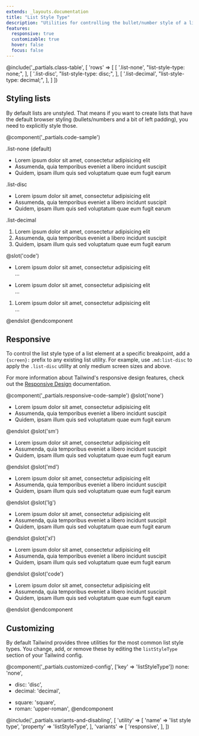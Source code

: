 ```yaml
---
extends: _layouts.documentation
title: "List Style Type"
description: "Utilities for controlling the bullet/number style of a list."
features:
  responsive: true
  customizable: true
  hover: false
  focus: false
---
```


@include('_partials.class-table', [
  'rows' => [
    [
      '.list-none',
      "list-style-type: none;",
    ],
    [
      '.list-disc',
      "list-style-type: disc;",
    ],
    [
      '.list-decimal',
      "list-style-type: decimal;",
    ],
  ]
])

## Styling lists

By default lists are unstyled. That means if you want to create lists that have the default browser styling (bullets/numbers and a bit of left padding), you need to explicitly style those.

@component('_partials.code-sample')
<div class="mb-6">
  <p class="text-sm text-gray-600">.list-none (default)</p>
  <ul class="default">
    <li>Lorem ipsum dolor sit amet, consectetur adipisicing elit</li>
    <li>Assumenda, quia temporibus eveniet a libero incidunt suscipit</li>
    <li>Quidem, ipsam illum quis sed voluptatum quae eum fugit earum</li>
  </ul>
</p>
</div>
<div class="mb-6">
  <p class="text-sm text-gray-600">.list-disc</p>
  <ul class="list-disc list-inside">
    <li>Lorem ipsum dolor sit amet, consectetur adipisicing elit</li>
    <li>Assumenda, quia temporibus eveniet a libero incidunt suscipit</li>
    <li>Quidem, ipsam illum quis sed voluptatum quae eum fugit earum</li>
  </ul>
</div>
<div>
  <p class="text-sm text-gray-600">.list-decimal</p>
  <ol class="list-decimal list-inside">
    <li>Lorem ipsum dolor sit amet, consectetur adipisicing elit</li>
    <li>Assumenda, quia temporibus eveniet a libero incidunt suscipit</li>
    <li>Quidem, ipsam illum quis sed voluptatum quae eum fugit earum</li>
  </ol>
</div>
@slot('code')
<ul>
  <li>Lorem ipsum dolor sit amet, consectetur adipisicing elit</li>
  ...
</ul>

<ul class="list-disc">
  <li>Lorem ipsum dolor sit amet, consectetur adipisicing elit</li>
  ...
</ul>

<ol class="list-decimal">
  <li>Lorem ipsum dolor sit amet, consectetur adipisicing elit</li>
  ...
</ol>
@endslot
@endcomponent

## Responsive

To control the list style type of a list element at a specific breakpoint, add a `{screen}:` prefix to any existing list utility. For example, use `.md:list-disc` to apply the `.list-disc` utility at only medium screen sizes and above.

For more information about Tailwind's responsive design features, check out the [Responsive Design](/docs/responsive-design) documentation.

@component('_partials.responsive-code-sample')
@slot('none')
<ul class="list-inside list-none">
  <li>Lorem ipsum dolor sit amet, consectetur adipisicing elit</li>
  <li>Assumenda, quia temporibus eveniet a libero incidunt suscipit</li>
  <li>Quidem, ipsam illum quis sed voluptatum quae eum fugit earum</li>
</ul>
@endslot
@slot('sm')
<ul class="list-inside list-disc">
  <li>Lorem ipsum dolor sit amet, consectetur adipisicing elit</li>
  <li>Assumenda, quia temporibus eveniet a libero incidunt suscipit</li>
  <li>Quidem, ipsam illum quis sed voluptatum quae eum fugit earum</li>
</ul>
@endslot
@slot('md')
<ul class="list-inside list-decimal">
  <li>Lorem ipsum dolor sit amet, consectetur adipisicing elit</li>
  <li>Assumenda, quia temporibus eveniet a libero incidunt suscipit</li>
  <li>Quidem, ipsam illum quis sed voluptatum quae eum fugit earum</li>
</ul>
@endslot
@slot('lg')
<ul class="list-inside list-disc">
  <li>Lorem ipsum dolor sit amet, consectetur adipisicing elit</li>
  <li>Assumenda, quia temporibus eveniet a libero incidunt suscipit</li>
  <li>Quidem, ipsam illum quis sed voluptatum quae eum fugit earum</li>
</ul>
@endslot
@slot('xl')
<ul class="list-inside list-none">
  <li>Lorem ipsum dolor sit amet, consectetur adipisicing elit</li>
  <li>Assumenda, quia temporibus eveniet a libero incidunt suscipit</li>
  <li>Quidem, ipsam illum quis sed voluptatum quae eum fugit earum</li>
</ul>
@endslot
@slot('code')
<ul class="none:list-none sm:list-disc md:list-decimal lg:list-disc xl:list-none">
  <li>Lorem ipsum dolor sit amet, consectetur adipisicing elit</li>
  <li>Assumenda, quia temporibus eveniet a libero incidunt suscipit</li>
  <li>Quidem, ipsam illum quis sed voluptatum quae eum fugit earum</li>
</ul>
@endslot
@endcomponent

## Customizing

By default Tailwind provides three utilities for the most common list style types. You change, add, or remove these by editing the `listStyleType` section of your Tailwind config.

@component('_partials.customized-config', ['key' => 'listStyleType'])
  none: 'none',
- disc: 'disc',
- decimal: 'decimal',
+ square: 'square',
+ roman: 'upper-roman',
@endcomponent

@include('_partials.variants-and-disabling', [
    'utility' => [
        'name' => 'list style type',
        'property' => 'listStyleType',
    ],
    'variants' => [
        'responsive',
    ],
])
